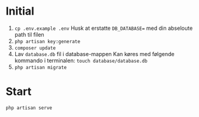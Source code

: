 # Initial

1. `cp .env.example .env`
   Husk at erstatte `DB_DATABASE=` med din abseloute path til filen
2. `php artisan key:generate`
3. `composer update`
4. Lav `database.db` fil i database-mappen
   Kan køres med følgende kommando i terminalen: `touch database/database.db`
5. `php artisan migrate`

# Start

`php artisan serve`
